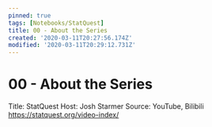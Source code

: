 ```yaml
---
pinned: true
tags: [Notebooks/StatQuest]
title: 00 - About the Series
created: '2020-03-11T20:27:56.174Z'
modified: '2020-03-11T20:29:12.731Z'
---
```


# 00 - About the Series
Title: StatQuest
Host: Josh Starmer
Source: YouTube, Bilibili
https://statquest.org/video-index/
